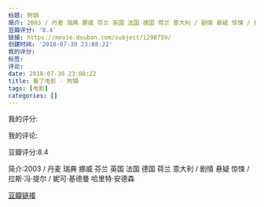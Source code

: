 ```yaml
---
标题: 狗镇
简介: 2003 / 丹麦 瑞典 挪威 芬兰 英国 法国 德国 荷兰 意大利 / 剧情 悬疑 惊悚 / 拉斯·冯·提尔 / 妮可·基德曼 哈里特·安德森
豆瓣评分: '8.4'
链接: https://movie.douban.com/subject/1298759/
创建时间: '2018-07-30 23:08:22'
我的评分:
标签:
评论:
date: 2018-07-30 23:08:22
title: 看了电影 - 狗镇
tags: [电影]
categories: []
---
```


我的评分:

我的评论:

豆瓣评分:8.4

简介:2003 / 丹麦 瑞典 挪威 芬兰 英国 法国 德国 荷兰 意大利 / 剧情 悬疑 惊悚 / 拉斯·冯·提尔 / 妮可·基德曼 哈里特·安德森

[豆瓣链接](https://movie.douban.com/subject/1298759/)

